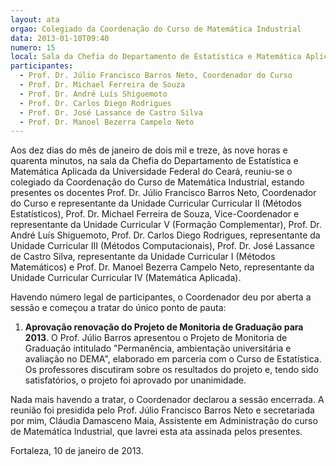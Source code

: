 ```yaml
---
layout: ata
orgao: Colegiado da Coordenação do Curso de Matemática Industrial
data: 2013-01-10T09:40
numero: 15
local: Sala da Chefia do Departamento de Estatística e Matemática Aplicada
participantes:
  - Prof. Dr. Júlio Francisco Barros Neto, Coordenador do Curso
  - Prof. Dr. Michael Ferreira de Souza
  - Prof. Dr. André Luís Shiguemoto
  - Prof. Dr. Carlos Diego Rodrigues
  - Prof. Dr. José Lassance de Castro Silva
  - Prof. Dr. Manoel Bezerra Campelo Neto
---
```


Aos dez dias do mês de janeiro de dois mil e treze, às nove horas e quarenta minutos, na sala da Chefia do Departamento de Estatística e Matemática Aplicada da Universidade Federal do Ceará, reuniu-se o colegiado da Coordenação do Curso de Matemática Industrial, estando presentes os docentes Prof. Dr. Júlio Francisco Barros Neto, Coordenador do Curso e representante da Unidade Curricular Curricular II (Métodos Estatísticos), Prof. Dr. Michael Ferreira de Souza, Vice-Coordenador e representante da Unidade Curricular V (Formação Complementar), Prof. Dr. André Luís Shiguemoto, Prof. Dr. Carlos Diego Rodrigues, representante da Unidade Curricular III (Métodos Computacionais), Prof. Dr. José Lassance de Castro Silva, representante da Unidade Curricular I (Métodos Matemáticos) e Prof. Dr. Manoel Bezerra Campelo Neto, representante da Unidade Curricular Curricular IV (Matemática Aplicada).

Havendo número legal de participantes, o Coordenador deu por aberta a sessão e começou a tratar do único ponto de pauta:

1. **Aprovação renovação do Projeto de Monitoria de Graduação para 2013**.
   O Prof. Júlio Barros apresentou o Projeto de Monitoria de Graduação intitulado "Permanência, ambientação universitária e avaliação no DEMA", elaborado em parceria com o Curso de Estatística.
   Os professores discutiram sobre os resultados do projeto e, tendo sido satisfatórios, o projeto foi aprovado por unanimidade.

Nada mais havendo a tratar, o Coordenador declarou a sessão encerrada.
A reunião foi presidida pelo Prof. Júlio Francisco Barros Neto e secretariada por mim, Cláudia Damasceno Maia, Assistente em Administração do curso de Matemática Industrial, que lavrei esta ata assinada pelos presentes.

Fortaleza, 10 de janeiro de 2013.
